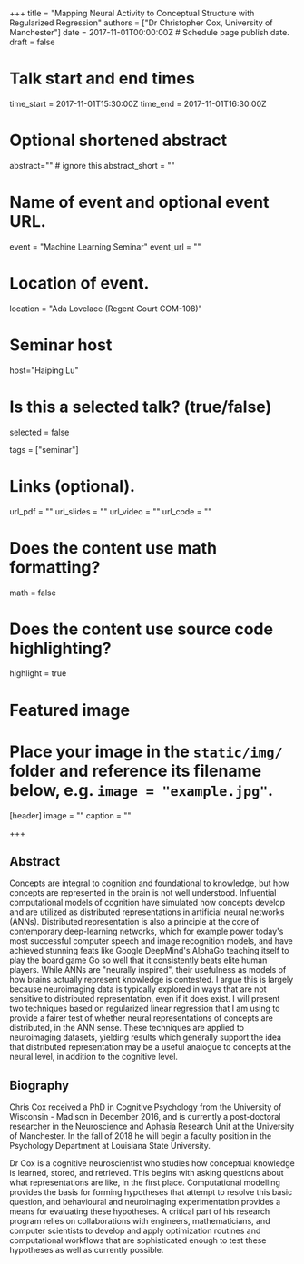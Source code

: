 +++
title = "Mapping Neural Activity to Conceptual Structure with Regularized Regression"
authors = ["Dr Christopher Cox, University of Manchester"]
date = 2017-11-01T00:00:00Z  # Schedule page publish date.
draft = false

# Talk start and end times
time_start = 2017-11-01T15:30:00Z
time_end = 2017-11-01T16:30:00Z

# Optional shortened abstract
abstract="" # ignore this
abstract_short = ""

# Name of event and optional event URL.
event = "Machine Learning Seminar"
event_url = ""

# Location of event.
location = "Ada Lovelace (Regent Court COM-108)"

# Seminar host
host="Haiping Lu"

# Is this a selected talk? (true/false)
selected = false

tags = ["seminar"]

# Links (optional).
url_pdf = ""
url_slides = ""
url_video = ""
url_code = ""

# Does the content use math formatting?
math = false

# Does the content use source code highlighting?
highlight = true

# Featured image
# Place your image in the `static/img/` folder and reference its filename below, e.g. `image = "example.jpg"`.
[header]
image = ""
caption = ""

+++

## Abstract

Concepts are integral to cognition and foundational to knowledge, but how concepts are represented in the brain is not well understood. Influential computational models of cognition have simulated how concepts develop and are utilized as distributed representations in artificial neural networks (ANNs). Distributed representation is also a principle at the core of contemporary deep-learning networks, which for example power today's most successful computer speech and image recognition models, and have achieved stunning feats like Google DeepMind's AlphaGo teaching itself to play the board game Go so well that it consistently beats elite human players. While ANNs are "neurally inspired", their usefulness as models of how brains actually represent knowledge is contested. I argue this is largely because neuroimaging data is typically explored in ways that are not sensitive to distributed representation, even if it does exist. I will present two techniques based on regularized linear regression that I am using to provide a fairer test of whether neural representations of concepts are distributed, in the ANN sense. These techniques are applied to neuroimaging datasets, yielding results which generally support the idea that distributed representation may be a useful analogue to concepts at the neural level, in addition to the cognitive level.

## Biography

Chris Cox received a PhD in Cognitive Psychology from the University of Wisconsin - Madison in December 2016, and is currently a post-doctoral researcher in the Neuroscience and Aphasia Research Unit at the University of Manchester. In the fall of 2018 he will begin a faculty position in the Psychology Department at Louisiana State University.

Dr Cox is a cognitive neuroscientist who studies how conceptual knowledge is learned, stored, and retrieved. This begins with asking questions about what representations are like, in the first place. Computational modelling provides the basis for forming hypotheses that attempt to resolve this basic question, and behavioural and neuroimaging experimentation provides a means for evaluating these hypotheses. A critical part of his research program relies on collaborations with engineers, mathematicians, and computer scientists to develop and apply optimization routines and computational workflows that are sophisticated enough to test these hypotheses as well as currently possible.
